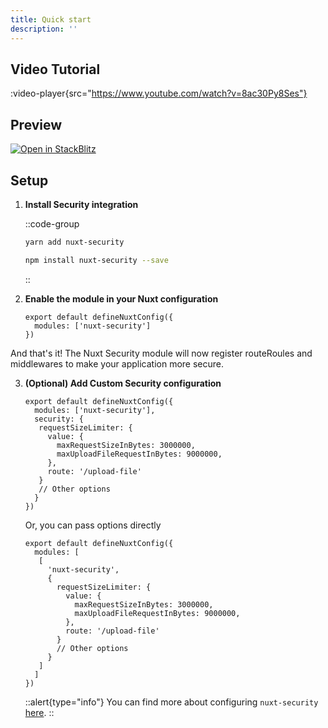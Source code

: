 ```yaml
---
title: Quick start
description: ''
---
```


## Video Tutorial

:video-player{src="https://www.youtube.com/watch?v=8ac30Py8Ses"}

## Preview

[![Open in StackBlitz](https://developer.stackblitz.com/img/open_in_stackblitz.svg)](https://stackblitz.com/github/baroshem/nuxt-security-stackblitz)

## Setup

1. **Install Security integration**

    ::code-group
      ```bash [Yarn]
      yarn add nuxt-security
      ```
      ```bash [NPM]
      npm install nuxt-security --save
      ```
    ::

2. **Enable the module in your Nuxt configuration**

   ```js{}[nuxt.config.js]
   export default defineNuxtConfig({
     modules: ['nuxt-security']
   })
   ```

And that's it! The Nuxt Security module will now register routeRoules and middlewares to make your application more secure.

3. **(Optional) Add Custom Security configuration**

   ```js{}[nuxt.config.js]
   export default defineNuxtConfig({
     modules: ['nuxt-security'],
     security: {
      requestSizeLimiter: {
        value: {
          maxRequestSizeInBytes: 3000000,
          maxUploadFileRequestInBytes: 9000000,
        },
        route: '/upload-file'
      }
      // Other options
     }
   })
   ```

   Or, you can pass options directly

   ```js{}[nuxt.config.js]
   export default defineNuxtConfig({
     modules: [
      [
        'nuxt-security',
        {
          requestSizeLimiter: {
            value: {
              maxRequestSizeInBytes: 3000000,
              maxUploadFileRequestInBytes: 9000000,
            },
            route: '/upload-file'
          }
          // Other options
        }
      ]
     ]
   })
   ```
   ::alert{type="info"}
   You can find more about configuring `nuxt-security` [here](/getting-started/configuration).
   ::
